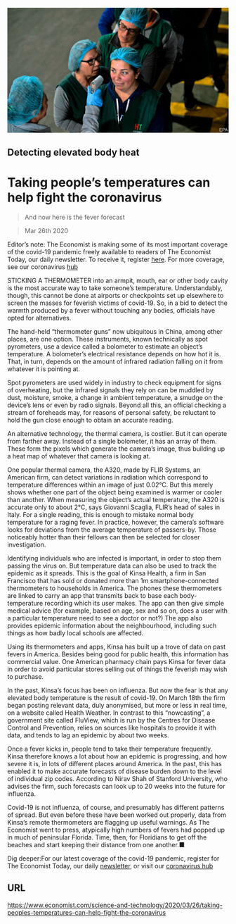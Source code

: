 ![](./images/20200328_STP002_1.jpg)

## Detecting elevated body heat

# Taking people’s temperatures can help fight the coronavirus

> And now here is the fever forecast

> Mar 26th 2020

Editor’s note: The Economist is making some of its most important coverage of the covid-19 pandemic freely available to readers of The Economist Today, our daily newsletter. To receive it, register [here](https://www.economist.com//newslettersignup). For more coverage, see our coronavirus [hub](https://www.economist.com//coronavirus)

STICKING A THERMOMETER into an armpit, mouth, ear or other body cavity is the most accurate way to take someone’s temperature. Understandably, though, this cannot be done at airports or checkpoints set up elsewhere to screen the masses for feverish victims of covid-19. So, in a bid to detect the warmth produced by a fever without touching any bodies, officials have opted for alternatives.

The hand-held “thermometer guns” now ubiquitous in China, among other places, are one option. These instruments, known technically as spot pyrometers, use a device called a bolometer to estimate an object’s temperature. A bolometer’s electrical resistance depends on how hot it is. That, in turn, depends on the amount of infrared radiation falling on it from whatever it is pointing at.

Spot pyrometers are used widely in industry to check equipment for signs of overheating, but the infrared signals they rely on can be muddled by dust, moisture, smoke, a change in ambient temperature, a smudge on the device’s lens or even by radio signals. Beyond all this, an official checking a stream of foreheads may, for reasons of personal safety, be reluctant to hold the gun close enough to obtain an accurate reading.

An alternative technology, the thermal camera, is costlier. But it can operate from farther away. Instead of a single bolometer, it has an array of them. These form the pixels which generate the camera’s image, thus building up a heat map of whatever that camera is looking at.

One popular thermal camera, the A320, made by FLIR Systems, an American firm, can detect variations in radiation which correspond to temperature differences within an image of just 0.02°C. But this merely shows whether one part of the object being examined is warmer or cooler than another. When measuring the object’s actual temperature, the A320 is accurate only to about 2°C, says Giovanni Scaglia, FLIR’s head of sales in Italy. For a single reading, this is enough to mistake normal body temperature for a raging fever. In practice, however, the camera’s software looks for deviations from the average temperature of passers-by. Those noticeably hotter than their fellows can then be selected for closer investigation.

Identifying individuals who are infected is important, in order to stop them passing the virus on. But temperature data can also be used to track the epidemic as it spreads. This is the goal of Kinsa Health, a firm in San Francisco that has sold or donated more than 1m smartphone-connected thermometers to households in America. The phones these thermometers are linked to carry an app that transmits back to base each body-temperature recording which its user makes. The app can then give simple medical advice (for example, based on age, sex and so on, does a user with a particular temperature need to see a doctor or not?) The app also provides epidemic information about the neighbourhood, including such things as how badly local schools are affected.

Using its thermometers and apps, Kinsa has built up a trove of data on past fevers in America. Besides being good for public health, this information has commercial value. One American pharmacy chain pays Kinsa for fever data in order to avoid particular stores selling out of things the feverish may wish to purchase.

In the past, Kinsa’s focus has been on influenza. But now the fear is that any elevated body temperature is the result of covid-19. On March 18th the firm began posting relevant data, duly anonymised, but more or less in real time, on a website called Health Weather. In contrast to this “nowcasting”, a government site called FluView, which is run by the Centres for Disease Control and Prevention, relies on sources like hospitals to provide it with data, and tends to lag an epidemic by about two weeks.

Once a fever kicks in, people tend to take their temperature frequently. Kinsa therefore knows a lot about how an epidemic is progressing, and how severe it is, in lots of different places around America. In the past, this has enabled it to make accurate forecasts of disease burden down to the level of individual zip codes. According to Nirav Shah of Stanford University, who advises the firm, such forecasts can look up to 20 weeks into the future for influenza.

Covid-19 is not influenza, of course, and presumably has different patterns of spread. But even before these have been worked out properly, data from Kinsa’s remote thermometers are flagging up useful warnings. As The Economist went to press, atypically high numbers of fevers had popped up in much of peninsular Florida. Time, then, for Floridians to get off the beaches and start keeping their distance from one another.■

Dig deeper:For our latest coverage of the covid-19 pandemic, register for The Economist Today, our daily [newsletter](https://www.economist.com//newslettersignup), or visit our [coronavirus hub](https://www.economist.com//coronavirus)

## URL

https://www.economist.com/science-and-technology/2020/03/26/taking-peoples-temperatures-can-help-fight-the-coronavirus
